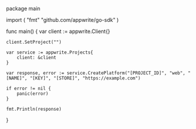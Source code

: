 package main

import (
    "fmt"
    "github.com/appwrite/go-sdk"
)

func main() {
    var client := appwrite.Client{}

    client.SetProject("")

    var service := appwrite.Projects{
        client: &client
    }

    var response, error := service.CreatePlatform("[PROJECT_ID]", "web", "[NAME]", "[KEY]", "[STORE]", "https://example.com")

    if error != nil {
        panic(error)
    }

    fmt.Println(response)
}